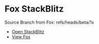 # Fox StackBlitz

Source Branch from Fox: refs/heads/beta/1x

- [Open StackBlitz](https://stackblitz.com/github/assecosolutions/fox-stackblitz/tree/b80f9f9578fbcee0901b9d2c864939c944535b56?terminal=start)
- [View Fox](https://github.com/assecosolutions/fox/tree/0b9b29d6bcccd915ccbfd1cc0ebd87a3edb0e19a)
